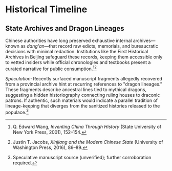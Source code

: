 # Historical Timeline

## State Archives and Dragon Lineages

Chinese authorities have long preserved exhaustive internal archives—known as *dang'an*—that record raw edicts, memorials, and bureaucratic decisions with minimal redaction. Institutions like the First Historical Archives in Beijing safeguard these records, keeping them accessible only to vetted insiders while official chronologies and textbooks present a curated narrative for public consumption.[^1][^2]

*Speculation:* Recently surfaced manuscript fragments allegedly recovered from a provincial archive hint at recurring references to "dragon lineages." These fragments describe ancestral lines tied to mythical dragons, suggesting a hidden historiography connecting ruling houses to draconic patrons. If authentic, such materials would indicate a parallel tradition of lineage-keeping that diverges from the sanitized histories released to the populace.[^3]

[^1]: Q. Edward Wang, *Inventing China Through History* (State University of New York Press, 2001), 152–154.
[^2]: Justin T. Jacobs, *Xinjiang and the Modern Chinese State* (University of Washington Press, 2016), 86–89.
[^3]: Speculative manuscript source (unverified); further corroboration required.
